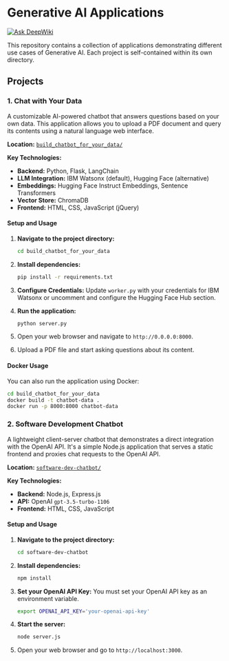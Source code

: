 # Generative AI Applications
[![Ask DeepWiki](https://devin.ai/assets/askdeepwiki.png)](https://deepwiki.com/khawajaacode/GenerativeAI-Applications.git)

This repository contains a collection of applications demonstrating different use cases of Generative AI. Each project is self-contained within its own directory.

## Projects

### 1. Chat with Your Data

A customizable AI-powered chatbot that answers questions based on your own data. This application allows you to upload a PDF document and query its contents using a natural language web interface.

**Location:** [`build_chatbot_for_your_data/`](./build_chatbot_for_your_data/)

**Key Technologies:**
*   **Backend:** Python, Flask, LangChain
*   **LLM Integration:** IBM Watsonx (default), Hugging Face (alternative)
*   **Embeddings:** Hugging Face Instruct Embeddings, Sentence Transformers
*   **Vector Store:** ChromaDB
*   **Frontend:** HTML, CSS, JavaScript (jQuery)

#### Setup and Usage

1.  **Navigate to the project directory:**
    ```bash
    cd build_chatbot_for_your_data
    ```

2.  **Install dependencies:**
    ```bash
    pip install -r requirements.txt
    ```

3.  **Configure Credentials:**
    Update `worker.py` with your credentials for IBM Watsonx or uncomment and configure the Hugging Face Hub section.

4.  **Run the application:**
    ```bash
    python server.py
    ```

5.  Open your web browser and navigate to `http://0.0.0.0:8000`.

6.  Upload a PDF file and start asking questions about its content.

#### Docker Usage

You can also run the application using Docker:
```bash
cd build_chatbot_for_your_data
docker build -t chatbot-data .
docker run -p 8000:8000 chatbot-data
```

### 2. Software Development Chatbot

A lightweight client-server chatbot that demonstrates a direct integration with the OpenAI API. It's a simple Node.js application that serves a static frontend and proxies chat requests to the OpenAI API.

**Location:** [`software-dev-chatbot/`](./software-dev-chatbot/)

**Key Technologies:**
*   **Backend:** Node.js, Express.js
*   **API:** OpenAI `gpt-3.5-turbo-1106`
*   **Frontend:** HTML, CSS, JavaScript

#### Setup and Usage

1.  **Navigate to the project directory:**
    ```bash
    cd software-dev-chatbot
    ```

2.  **Install dependencies:**
    ```bash
    npm install
    ```

3.  **Set your OpenAI API Key:**
    You must set your OpenAI API key as an environment variable.
    ```bash
    export OPENAI_API_KEY='your-openai-api-key'
    ```

4.  **Start the server:**
    ```bash
    node server.js
    ```

5.  Open your web browser and go to `http://localhost:3000`.